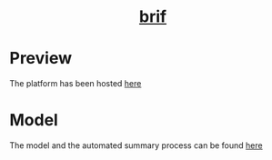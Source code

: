 <h1 align="center">
  <a href="https://brif.netlify.app/">
    brif
  </a>
</h1>

# Preview
The platform has been hosted [here](brif.netlify.app)

# Model
The model and the automated summary process can be found [here](github.com/avocadoali/brif-summarizer)
